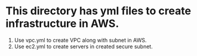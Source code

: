 # This directory has yml files to create infrastructure in AWS.

1. Use vpc.yml to create VPC along with subnet in AWS.
2. Use ec2.yml to create servers in created secure subnet.





